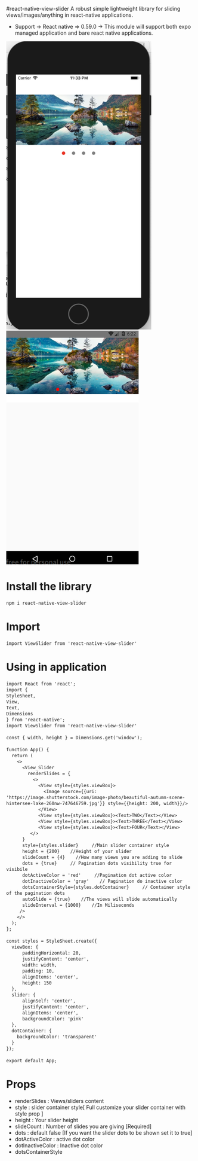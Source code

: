 #react-native-view-slider
A robust simple lightweight library for sliding views/images/anything in react-native applications.

- Support
  -> React native => 0.59.0
  -> This module will support both expo managed application and bare react native applications.


![React-native-view-slider](demo.png) ![React-native-view-slider](demo-android.png)


# Install the library

    npm i react-native-view-slider

# Import

    import ViewSlider from 'react-native-view-slider'

# Using in application

    import React from 'react';
    import {
    StyleSheet,
    View,
    Text,
    Dimensions
    } from 'react-native';
    import ViewSlider from 'react-native-view-slider'

    const { width, height } = Dimensions.get('window');

    function App() {
      return (
        <>
          <View_Slider 
            renderSlides = {
              <>
                <View style={styles.viewBox}>
                  <Image source={{uri: 'https://image.shutterstock.com/image-photo/beautiful-autumn-scene-hintersee-lake-260nw-747646759.jpg'}} style={{height: 200, width}}/>
                </View>
                <View style={styles.viewBox}><Text>TWO</Text></View>
                <View style={styles.viewBox}><Text>THREE</Text></View>
                <View style={styles.viewBox}><Text>FOUR</Text></View>
             </>
          }
          style={styles.slider}     //Main slider container style
          height = {200}    //Height of your slider
          slideCount = {4}    //How many views you are adding to slide
          dots = {true}     // Pagination dots visibility true for visibile 
          dotActiveColor = 'red'     //Pagination dot active color
          dotInactiveColor = 'gray'    // Pagination do inactive color
          dotsContainerStyle={styles.dotContainer}     // Container style of the pagination dots
          autoSlide = {true}    //The views will slide automatically
          slideInterval = {1000}    //In Miliseconds
         />
        </>
      );
    };

    const styles = StyleSheet.create({
      viewBox: {
          paddingHorizontal: 20,
          justifyContent: 'center',
          width: width,
          padding: 10,
          alignItems: 'center',
          height: 150
      },
      slider: {
          alignSelf: 'center',
          justifyContent: 'center',
          alignItems: 'center',
          backgroundColor: 'pink'
      },
      dotContainer: {
        backgroundColor: 'transparent'
      }
    });

    export default App;


# Props

* renderSlides : Views/sliders content 
* style : slider container style[ Full customize your slider container with style prop ]
* height : Your slider height
* slideCount : Number of slides you are giving [Required]
* dots : default false [If you want the slider dots to be shown set it to true]
* dotActiveColor : active dot color
* dotInactiveColor : Inactive dot color 
* dotsContainerStyle
